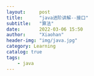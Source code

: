 ```yaml
---
layout:     post
title:      "java进阶讲解--接口"
subtitle:   "算法"
date:       2022-03-06 15:50
author:     "Xiaohan"
header-img: "img/java.jpg"
category: Learning
catalog: true
tags:
    - java
---
```


